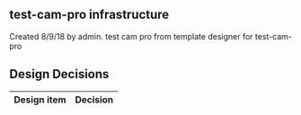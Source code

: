## test-cam-pro infrastructure

Created 8/9/18 by admin. test cam pro from template designer for test-cam-pro


## Design Decisions
| Design item                | Decision|
| :----------------------------------- | :--------------------------------------------------------------------------------|
